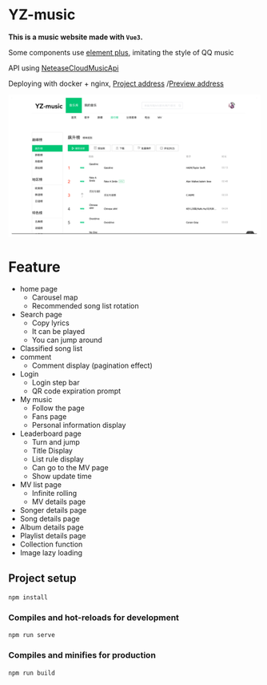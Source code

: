 # YZ-music

**This is a music website made with `Vue3`.**

Some components use [element plus](https://github.com/element-plus/element-plus), imitating the style of QQ music

API using [NeteaseCloudMusicApi](https://github.com/Binaryify/NeteaseCloudMusicApi)

Deploying with docker + nginx, [Project address](https://github.com/zlj-zz/yz-music) /<a href="http://music.zacharyzlj.cn" target="_blank">Preview address</a>

![home](./demo/demo.gif)

# Feature

- home page
  - Carousel map
  - Recommended song list rotation
- Search page
  - Copy lyrics
  - It can be played
  - You can jump around
- Classified song list
- comment
  - Comment display (pagination effect)
- Login
  - Login step bar
  - QR code expiration prompt
- My music
  - Follow the page
  - Fans page
  - Personal information display
- Leaderboard page
  - Turn and jump
  - Title Display
  - List rule display
  - Can go to the MV page
  - Show update time
- MV list page
  - Infinite rolling
  - MV details page
- Songer details page
- Song details page
- Album details page
- Playlist details page
- Collection function
- Image lazy loading

## Project setup

```
npm install
```

### Compiles and hot-reloads for development

```
npm run serve
```

### Compiles and minifies for production

```
npm run build
```
